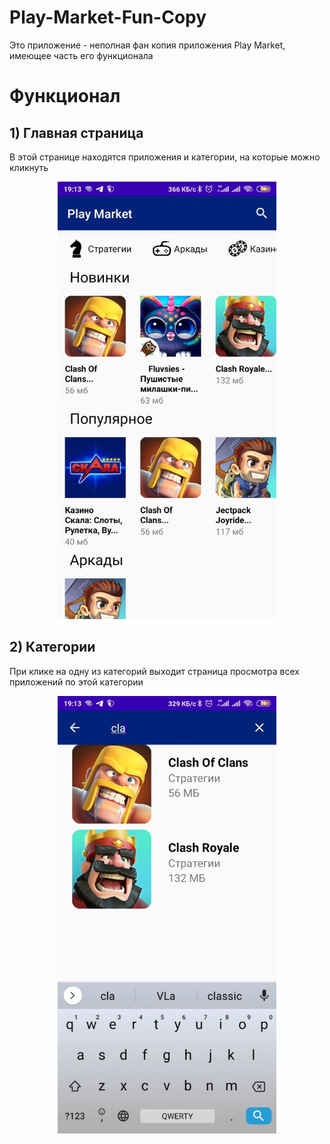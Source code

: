 # Play-Market-Fun-Copy
Это приложение - неполная фан копия приложения Play Market, имеющее часть его функционала

# Функционал
## 1) Главная страница
В этой странице находятся приложения и категории, на которые можно кликнуть
<p align="center">
  <img src="https://github.com/XcenaX/Play-Market-Fun-Copy/blob/master/images/image1.jpg" width="350">
</p>

## 2) Категории
При клике на одну из категорий выходит страница просмотра всех приложений по этой категории
<p align="center">
  <img src="https://github.com/XcenaX/Play-Market-Fun-Copy/blob/master/images/image2.jpg" width="350">
</p>
